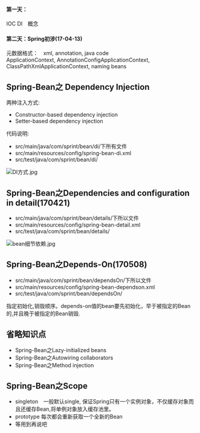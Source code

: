 #### 第一天：
IOC DI　概念

#### 第二天：Spring初涉(17-04-13)
元数据格式：　xml, annotation, java code<br />
ApplicationContext, AnnotationConfigApplicationContext, ClassPathXmlApplicationContext, naming beans<br />

## Spring-Bean之 Dependency Injection

两种注入方式:
- Constructor-based dependency injection
- Setter-based dependency injection

代码说明:
- src/main/java/com/sprint/bean/di/下所有文件
- src/main/resources/config/spring-bean-di.xml
- src/test/java/com/sprint/bean/di/

![DI方式.jpg](http://upload-images.jianshu.io/upload_images/2031765-148bf62b5c43be48.jpg?imageMogr2/auto-orient/strip%7CimageView2/2/w/1240)

## Spring-Bean之Dependencies and configuration in detail(170421)
- src/main/java/com/sprint/bean/details/下所以文件
- src/main/resources/config/spring-bean-detail.xml
- src/test/java/com/sprint/bean/details/

![bean细节依赖.jpg](http://upload-images.jianshu.io/upload_images/2031765-b044d6aa74b37bed.jpg?imageMogr2/auto-orient/strip%7CimageView2/2/w/1240)

## Spring-Bean之Depends-On(170508)
- src/main/java/com/sprint/bean/dependsOn/下所以文件
- src/main/resources/config/spring-bean-dependson.xml
- src/test/java/com/sprint/bean/dependsOn/

指定初始化,销毁顺序。depends-on值的bean要先初始化，早于被指定的Bean的,并且晚于被指定的Bean销毁.

## 省略知识点
- Spring-Bean之Lazy-initialized beans
- Spring-Bean之Autowiring collaborators
- Spring-Bean之Method injection

## Spring-Bean之Scope
- singleton　一般默认single, 保证Spring只有一个实例对象，不仅缓存对象而且还缓存Bean,将单例对象放入缓存池里。
- prototype 每次都会重新获取一个全新的Bean
- 等用到再说吧


